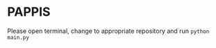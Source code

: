 # PAPPIS
Please open terminal, change to appropriate repository and run <code>python main.py</code> 
